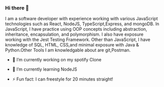 ### Hi there 👋

I am a software developer with experience working with various JavaScript technologies such as React, NodeJS, TypeScript,Express, and mongoDB. In JavaScript, I have practice using OOP concepts including abstraction, inheritance, encapsulation, and polymorphism. I also have exposure working with the Jest Testing Framework.  Other than JavaScript, I have knowledge of SQL, HTML, CSS,and minimal exposure with Java & Python.Other Tools I am knowledgable about are git,Postman.



- 🔭 I’m currently working on my spotify Clone
- 🌱 I’m currently learning NodeJS

- ⚡ Fun fact: I can freestyle for 20 minutes straight!

